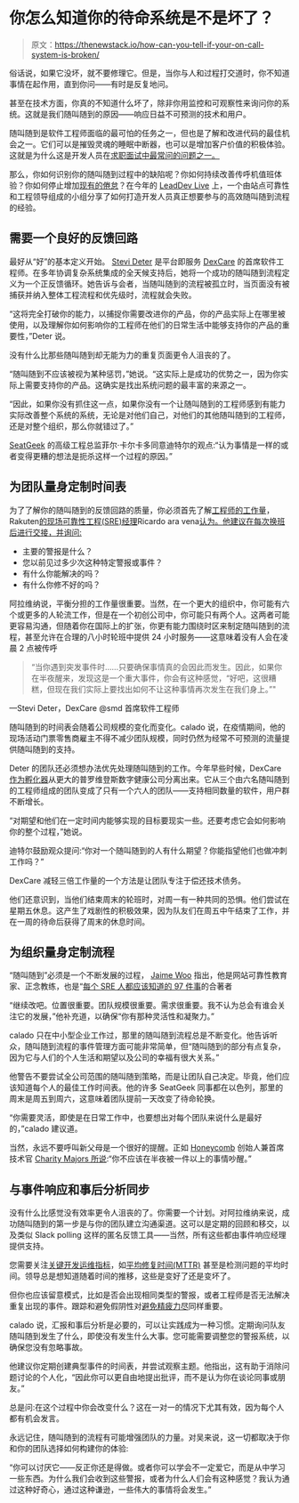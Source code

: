 # 你怎么知道你的待命系统是不是坏了？

> 原文：<https://thenewstack.io/how-can-you-tell-if-your-on-call-system-is-broken/>

俗话说，如果它没坏，就不要修理它。但是，当你与人和过程打交道时，你不知道事情在起作用，直到你问——有时是反复地问。

甚至在技术方面，你真的不知道什么坏了，除非你用监控和可观察性来询问你的系统。这就是我们随叫随到的原因——响应日益不可预测的技术和用户。

随叫随到是软件工程师面临的最可怕的任务之一，但也是了解和改进代码的最佳机会之一。它们可以是摧毁灵魂的睡眠中断器，也可以是增加客户价值的积极体验。这就是为什么这是开发人员在[求职面试中最常问的问题之一。](https://thenewstack.io/how-to-make-tech-interviews-suck-less/)

那么，你如何识别你的随叫随到过程中的缺陷呢？你如何持续改善传呼机值班体验？你如何停止增加[现有的倦怠](https://thenewstack.io/how-to-recognize-recover-from-and-prevent-burnout/)？在今年的 [LeadDev Live](https://leaddev.com/leaddevlive/) 上，一个由站点可靠性和工程领导组成的小组分享了如何打造开发人员真正想要参与的高效随叫随到流程的经验。

## 需要一个良好的反馈回路

最好从“好”的基本定义开始。 [Stevi Deter](https://twitter.com/smd) 是平台即服务 [DexCare](https://www.dexcarehealth.com/) 的首席软件工程师。在多年协调复杂系统集成的全天候支持后，她将一个成功的随叫随到流程定义为一个正反馈循环。她告诉与会者，当随叫随到的流程被孤立时，当页面没有被捕获并纳入整体工程流程和优先级时，流程就会失败。

“这将完全打破你的能力，以捕捉你需要改进你的产品，你的产品实际上在哪里被使用，以及理解你如何影响你的工程师在他们的日常生活中能够支持你的产品的重要性，”Deter 说。

没有什么比那些随叫随到却无能为力的重复页面更令人沮丧的了。

“随叫随到不应该被视为某种惩罚，”她说。“这实际上是成功的优势之一，因为你实际上需要支持你的产品。这确实是找出系统问题的最丰富的来源之一。

“因此，如果你没有抓住这一点，如果你没有一个让随叫随到的工程师感到有能力实际改善整个系统的系统，无论是对他们自己，对他们的其他随叫随到的工程师，还是对整个组织，那么你就错过了。”

[SeatGeek](https://seatgeek.com/) 的高级工程总监菲尔·卡尔卡多同意迪特尔的观点:“认为事情是一样的或者变得更糟的想法是扼杀这样一个过程的原因。”

## 为团队量身定制时间表

为了了解你的随叫随到的反馈回路的质量，你必须首先了解[工程师的工作量](https://thenewstack.io/mary-poppendieck-on-why-you-should-just-burn-your-backlog/)，Rakuten[的现场可靠性工程(SRE)经理](https://rakuten.tv/uk)Ricardo ara vena[认为。他建议在每次换班后进行交接，并询问:](https://twitter.com/raravena80)

*   主要的警报是什么？
*   您以前见过多少次这种特定警报或事件？
*   有什么你能解决的吗？
*   有什么你修不好的吗？

阿拉维纳说，平衡分担的工作量很重要。当然，在一个更大的组织中，你可能有六个或更多的人轮流工作，但是在一个初创公司中，你可能只有两个人。这两者可能更容易沟通，但随着你在国际上的扩张，你更有能力围绕时区来制定随叫随到的流程，甚至允许在合理的八小时轮班中提供 24 小时服务——这意味着没有人会在凌晨 2 点被传呼

> “当你遇到突发事件时……只要确保事情真的会因此而发生。因此，如果你在半夜醒来，发现这是一个重大事件，你会有这种感觉，“好吧，这很糟糕，但现在我们实际上要找出如何不让这种事情再次发生在我们身上。”"

—Stevi Deter，DexCare @smd 首席软件工程师

随叫随到的时间表会随着公司规模的变化而变化。calado 说，在疫情期间，他的现场活动门票零售商雇主不得不减少团队规模，同时仍然为经常不可预测的流量提供随叫随到的支持。

Deter 的团队还必须想办法优先处理随叫随到的工作。今年早些时候，DexCare [作为孵化器](https://www.hcinnovationgroup.com/finance-revenue-cycle/health-it-market/news/21215397/providence-digital-health-spinout-dexcare-announces-20m-in-series-a-funding)从更大的普罗维登斯数字健康公司分离出来。它从三个由六名随叫随到的工程师组成的团队变成了只有一个六人的团队——支持相同数量的软件，用户群不断增长。

“对期望和他们在一定时间内能够实现的目标要现实一些。还要考虑它会如何影响你的整个过程，”她说。

迪特尔鼓励观众提问:“你对一个随叫随到的人有什么期望？你能指望他们也做冲刺工作吗？”

DexCare 减轻三倍工作量的一个方法是让团队专注于偿还技术债务。

他们还意识到，当他们结束周末的轮班时，对周一有一种共同的恐惧。他们尝试在星期五休息。这产生了戏剧性的积极效果，因为队友们在周五中午结束了工作，并在一周的待命后获得了周末的休息时间。

## 为组织量身定制流程

“随叫随到”必须是一个不断发展的过程， [Jaime Woo](https://twitter.com/jaimewoo) 指出，他是网站可靠性教育家、正念教练，也是“[每个 SRE 人都应该知道的 97 件事](https://www.oreilly.com/library/view/97-things-every/9781492081487/)的合著者

“继续改吧。位置很重要。团队规模很重要。需求很重要。我不认为总会有谁会关注它的发展，”他补充道，以确保“你有那种灵活性和凝聚力。”

calado 只在中小型企业工作过，那里的随叫随到流程总是不断变化。他告诉听众，随叫随到流程的事件管理方面可能非常简单，但“随叫随到的部分有点复杂，因为它与人们的个人生活和期望以及公司的幸福有很大关系。”

他警告不要尝试全公司范围的随叫随到策略，而是让团队自己决定。毕竟，他们应该知道每个人的最佳工作时间表。他的许多 SeatGeek 同事都在以色列，那里的周末是周五到周六，这意味着团队提前一天改变了待命轮换。

“你需要灵活，即使是在日常工作中，也要想出对每个团队来说什么是最好的，”calado 建议道。

当然，永远不要呼叫新父母是一个很好的提醒。正如 [Honeycomb](https://www.honeycomb.io/?utm_content=inline-mention) 创始人兼首席技术官 [Charity Majors 所说](https://thenewstack.io/call-rotations-best-wake-devs-middle-night/):“你不应该在半夜被一件以上的事情吵醒。”

## 与事件响应和事后分析同步

没有什么比感觉没有效率更令人沮丧的了。你需要一个计划。对阿拉维纳来说，成功随叫随到的第一步是与你的团队建立沟通渠道。这可以是定期的回顾和移交，以及类似 Slack polling 这样的匿名反馈工具——当然，所有这些都由事件响应经理提供支持。

您需要关注[关键开发运维指标](https://thenewstack.io/googles-formula-for-elite-devops-performance/)，如[平均修复时间(MTTR)](https://www.atlassian.com/incident-management/kpis/common-metrics) 甚至是检测问题的平均时间。领导总是想知道随着时间的推移，这些是变好了还是变坏了。

但你也应该留意模式，比如是否会出现相同类型的警报，或者工程师是否无法解决重复出现的事件。跟踪和避免假阴性对[避免精疲力尽](https://thenewstack.io/this-cant-be-normal-the-tech-industry-after-a-year-of-burnout/)同样重要。

calado 说，汇报和事后分析是必要的，可以让实践成为一种习惯。定期询问队友随叫随到发生了什么，即使没有发生什么大事。您可能需要调整您的警报系统，以确保您没有忽略事故。

他建议你定期创建典型事件的时间表，并尝试观察主题。他指出，这有助于消除问题讨论的个人化，“因此你可以更自由地提出批评，而不是认为你在谈论同事或朋友。”

总是问:在这个过程中你会改变什么？这在一对一的情况下尤其有效，因为每个人都有机会发言。

永远记住，随叫随到的流程有可能增强团队的力量。对吴来说，这一切都取决于你和你的团队选择如何构建你的体验:

“你可以讨厌它——反正你还是得做。或者你可以学会不一定爱它，而是从中学习一些东西。为什么我们会收到这些警报，或者为什么人们会有这种感觉？我认为通过这种好奇心，通过这种谦逊，一些伟大的事情将会发生。”

<svg xmlns:xlink="http://www.w3.org/1999/xlink" viewBox="0 0 68 31" version="1.1"><title>Group</title> <desc>Created with Sketch.</desc></svg>